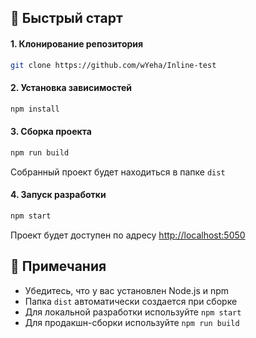 ## 🚀 Быстрый старт
#### 1. Клонирование репозитория
```bash
git clone https://github.com/wYeha/Inline-test
```

#### 2. Установка зависимостей
```bash
npm install
```

#### 3. Сборка проекта
```bash
npm run build
```
Собранный проект будет находиться в папке `dist`

#### 4. Запуск разработки
```bash
npm start
```
Проект будет доступен по адресу [http://localhost:5050](http://localhost:5050)



## 📝 Примечания
- Убедитесь, что у вас установлен Node.js и npm
- Папка `dist` автоматически создается при сборке
- Для локальной разработки используйте `npm start`
- Для продакшн-сборки используйте `npm run build`
